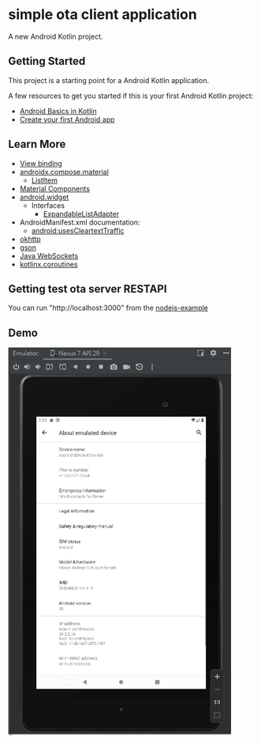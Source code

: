 # simple ota client application  
  
A new Android Kotlin project.  
  
## Getting Started  
  
This project is a starting point for a Android Kotlin application.  
  
A few resources to get you started if this is your first Android Kotlin project:  
  
- [Android Basics in Kotlin](https://developer.android.com/courses/android-basics-kotlin/course)  
- [Create your first Android app](https://developer.android.com/courses/pathways/android-basics-kotlin-two)   

## Learn More  
- [View binding](https://developer.android.com/topic/libraries/view-binding#kts)
- [androidx.compose.material](https://developer.android.com/reference/kotlin/androidx/compose/material/package-summary)  
  - [ListItem](https://developer.android.com/reference/kotlin/androidx/compose/material/package-summary#ListItem(androidx.compose.ui.Modifier,kotlin.Function0,kotlin.Function0,kotlin.Boolean,kotlin.Function0,kotlin.Function0,kotlin.Function0))
- [Material Components](https://m2.material.io/components?platform=android)
- [android.widget](https://developer.android.com/reference/android/widget/package-summary)  
  - Interfaces
    - [ExpandableListAdapter](https://developer.android.com/reference/android/widget/ExpandableListAdapter)  
- AndroidManifest.xml documentation:  
  - [android:usesCleartextTraffic](https://developer.android.com/guide/topics/manifest/application-element#usesCleartextTraffic)  
- [okhttp](https://square.github.io/okhttp/)  
- [gson](https://mvnrepository.com/artifact/com.google.code.gson/gson)  
- [Java WebSockets](https://github.com/TooTallNate/Java-WebSocket)  
- [kotlinx.coroutines](https://github.com/Kotlin/kotlinx.coroutines)
  
## Getting test ota server RESTAPI  
You can run "http://localhost:3000" from the [nodejs-example](https://github.com/yungwenpeng/simple_ota_server)  
  
## Demo  
![simple_ota_client_demo](simple_ota_client_demo.gif)  